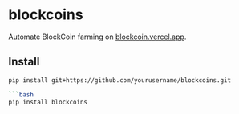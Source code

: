 # blockcoins

Automate BlockCoin farming on [blockcoin.vercel.app](https://blockcoin.vercel.app).

## Install

```bash
pip install git+https://github.com/yourusername/blockcoins.git

```bash
pip install blockcoins
